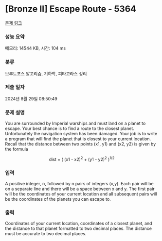 # [Bronze II] Escape Route - 5364 

[문제 링크](https://www.acmicpc.net/problem/5364) 

### 성능 요약

메모리: 14544 KB, 시간: 104 ms

### 분류

브루트포스 알고리즘, 기하학, 피타고라스 정리

### 제출 일자

2024년 8월 29일 08:50:49

### 문제 설명

<p>You are surrounded by Imperial warships and must land on a planet to escape. Your best chance is to find a route to the closest planet. Unfortunately the navigation system has been damaged. Your job is to write a program that will find the planet that is closest to your current location. Recall that the distance between two points (x1, y1) and (x2, y2) is given by the formula</p>

<p style="text-align: center;">dist = ( (x1 - x2)<sup>2</sup> + (y1 - y2)<sup>2</sup> )<sup>1/2</sup></p>

### 입력 

 <p>A positive integer, n, followed by n pairs of integers (x,y). Each pair will be on a separate line and there will be a space between x and y. The first pair will be the coordinates of your current location and all subsequent pairs will be the coordinates of the planets you can escape to.</p>

### 출력 

 <p>Coordinates of your current location, coordinates of a closest planet, and the distance to that planet formatted to two decimal places. The distance must be accurate to two decimal places.</p>

